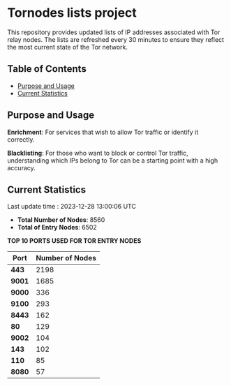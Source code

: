 # Tornodes lists project

This repository provides updated lists of IP addresses associated with Tor relay nodes. The lists are refreshed every 30 minutes to ensure they reflect the most current state of the Tor network.

## Table of Contents

- [Purpose and Usage](#purpose-and-usage)
- [Current Statistics](#current-statistics)


## Purpose and Usage

**Enrichment**: For services that wish to allow Tor traffic or identify it correctly.

**Blacklisting**: For those who want to block or control Tor traffic, understanding which IPs belong to Tor can be a starting point with a high accuracy.

## Current Statistics

Last update time : 2023-12-28 13:00:06 UTC

- **Total Number of Nodes**: 8560
- **Total of Entry Nodes**: 6502

**TOP 10 PORTS USED FOR TOR ENTRY NODES**

| **Port** | **Number of Nodes** |
|------|-----------------|
| **443**   | 2198  |
| **9001**   | 1685  |
| **9000**   | 336  |
| **9100**   | 293  |
| **8443**   | 162  |
| **80**   | 129  |
| **9002**   | 104  |
| **143**   | 102  |
| **110**   | 85  |
| **8080**   | 57  |

